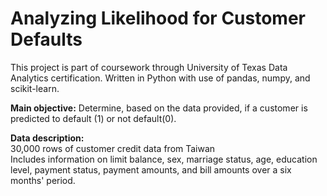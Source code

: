 # Analyzing Likelihood for Customer Defaults

This project is part of coursework through University of Texas Data Analytics certification. Written in Python with use of pandas, numpy, and scikit-learn.

<b>Main objective:</b>
Determine, based on the data provided, if a customer is predicted to default (1) or not default(0).

<b>Data description:</b><br>
30,000 rows of customer credit data from Taiwan<br>
Includes information on limit balance, sex, marriage status, age, education level, payment status, payment amounts, and bill amounts over a six months' period.
